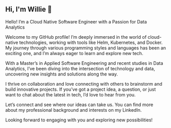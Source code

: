 ## Hi, I'm Willie 👋 


Hello! I’m a Cloud Native Software Engineer with a Passion for Data Analytics

Welcome to my GitHub profile! I’m deeply immersed in the world of cloud-native technologies, working with tools like Helm, Kubernetes, and Docker. My journey through various programming styles and languages has been an exciting one, and I’m always eager to learn and explore new tech.

With a Master’s in Applied Software Engineering and recent studies in Data Analytics, I’ve been diving into the intersection of technology and data, uncovering new insights and solutions along the way.

I thrive on collaboration and love connecting with others to brainstorm and build innovative projects. If you’ve got a project idea, a question, or just want to chat about the latest in tech, I’d love to hear from you.

Let’s connect and see where our ideas can take us. You can find more about my professional background and interests on my LinkedIn.

Looking forward to engaging with you and exploring new possibilities!


